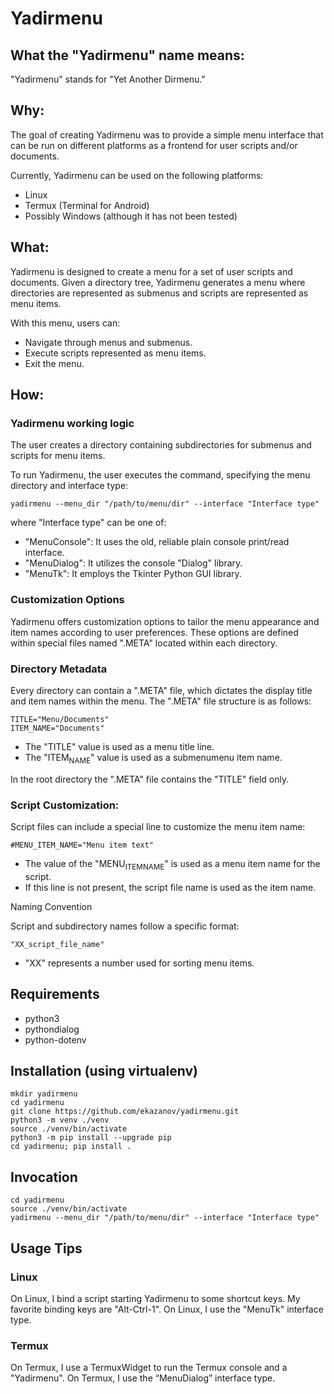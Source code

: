 # Yadirmenu

## What the "Yadirmenu" name means:

"Yadirmenu" stands for "Yet Another Dirmenu."

## Why:

The goal of creating Yadirmenu was to provide a simple menu interface
that can be run on different platforms as a frontend for user scripts
and/or documents.

Currently, Yadirmenu can be used on the following platforms:

-   Linux
-   Termux (Terminal for Android)
-   Possibly Windows (although it has not been tested)


## What:

Yadirmenu is designed to create a menu for a set of user scripts and
documents. Given a directory tree, Yadirmenu generates a menu where
directories are represented as submenus and scripts are represented as
menu items.

With this menu, users can:

-   Navigate through menus and submenus.
-   Execute scripts represented as menu items.
-   Exit the menu.

## How:

### Yadirmenu working logic

The user creates a directory containing subdirectories for submenus
and scripts for menu items.

To run Yadirmenu, the user executes the command, specifying the menu
directory and interface type:

    yadirmenu --menu_dir "/path/to/menu/dir" --interface "Interface type"

where "Interface type" can be one of:

-   "MenuConsole": It uses the old, reliable plain console print/read interface.
-   "MenuDialog": It utilizes the console "Dialog" library.
-   "MenuTk": It employs the Tkinter Python GUI library.

### Customization Options

Yadirmenu offers customization options to tailor the menu appearance
and item names according to user preferences. These options are
defined within special files named ".META" located within each
directory.

### Directory Metadata

Every directory can contain a ".META" file, which dictates the display
title and item names within the menu. The ".META" file structure is as
follows:

    TITLE="Menu/Documents"
    ITEM_NAME="Documents"

-   The "TITLE" value is used as a menu title line.
-   The "ITEM<sub>NAME</sub>" value is used as a submenumenu item name.

In the root directory the ".META" file contains the "TITLE" field
only.

### Script Customization:

Script files can include a special line to customize the menu item
name:

    #MENU_ITEM_NAME="Menu item text"

-   The value of the "MENU<sub>ITEM</sub><sub>NAME</sub>" is used as a menu item name for
    the script.
-   If this line is not present, the script file name is used as the
    item name.

Naming Convention

Script and subdirectory names follow a specific format:

    "XX_script_file_name"

-   "XX" represents a number used for sorting menu items.

## Requirements

-   python3
-   pythondialog
-   python-dotenv


## Installation (using virtualenv)

    mkdir yadirmenu
    cd yadirmenu
    git clone https://github.com/ekazanov/yadirmenu.git
    python3 -m venv ./venv
    source ./venv/bin/activate
    python3 -m pip install --upgrade pip
    cd yadirmenu; pip install .

## Invocation

    cd yadirmenu
    source ./venv/bin/activate
    yadirmenu --menu_dir "/path/to/menu/dir" --interface "Interface type"

## Usage Tips

### Linux

On Linux, I bind a script starting Yadirmenu to some shortcut keys. My
favorite binding keys are "Alt-Ctrl-1". On Linux, I use the "MenuTk"
interface type.

### Termux

On Termux, I use a TermuxWidget to run the Termux console and a
"Yadirmenu". On Termux, I use the “MenuDialog” interface type.
